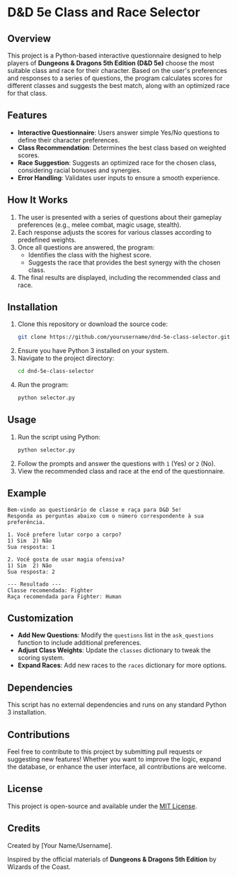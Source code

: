 # D&D 5e Class and Race Selector

## Overview
This project is a Python-based interactive questionnaire designed to help players of **Dungeons & Dragons 5th Edition (D&D 5e)** choose the most suitable class and race for their character. Based on the user's preferences and responses to a series of questions, the program calculates scores for different classes and suggests the best match, along with an optimized race for that class.

## Features
- **Interactive Questionnaire**: Users answer simple Yes/No questions to define their character preferences.
- **Class Recommendation**: Determines the best class based on weighted scores.
- **Race Suggestion**: Suggests an optimized race for the chosen class, considering racial bonuses and synergies.
- **Error Handling**: Validates user inputs to ensure a smooth experience.

## How It Works
1. The user is presented with a series of questions about their gameplay preferences (e.g., melee combat, magic usage, stealth).
2. Each response adjusts the scores for various classes according to predefined weights.
3. Once all questions are answered, the program:
   - Identifies the class with the highest score.
   - Suggests the race that provides the best synergy with the chosen class.
4. The final results are displayed, including the recommended class and race.

## Installation
1. Clone this repository or download the source code:
   ```bash
   git clone https://github.com/yourusername/dnd-5e-class-selector.git
   ```
2. Ensure you have Python 3 installed on your system.
3. Navigate to the project directory:
   ```bash
   cd dnd-5e-class-selector
   ```
4. Run the program:
   ```bash
   python selector.py
   ```

## Usage
1. Run the script using Python:
   ```bash
   python selector.py
   ```
2. Follow the prompts and answer the questions with `1` (Yes) or `2` (No).
3. View the recommended class and race at the end of the questionnaire.

## Example
```
Bem-vindo ao questionário de classe e raça para D&D 5e!
Responda as perguntas abaixo com o número correspondente à sua preferência.

1. Você prefere lutar corpo a corpo?
1) Sim  2) Não
Sua resposta: 1

2. Você gosta de usar magia ofensiva?
1) Sim  2) Não
Sua resposta: 2

--- Resultado ---
Classe recomendada: Fighter
Raça recomendada para Fighter: Human
```

## Customization
- **Add New Questions**: Modify the `questions` list in the `ask_questions` function to include additional preferences.
- **Adjust Class Weights**: Update the `classes` dictionary to tweak the scoring system.
- **Expand Races**: Add new races to the `races` dictionary for more options.

## Dependencies
This script has no external dependencies and runs on any standard Python 3 installation.

## Contributions
Feel free to contribute to this project by submitting pull requests or suggesting new features! Whether you want to improve the logic, expand the database, or enhance the user interface, all contributions are welcome.

## License
This project is open-source and available under the [MIT License](LICENSE).

## Credits
Created by [Your Name/Username].

Inspired by the official materials of **Dungeons & Dragons 5th Edition** by Wizards of the Coast.

